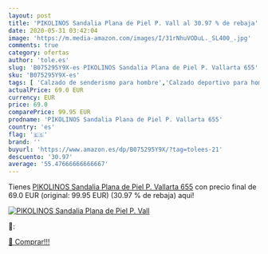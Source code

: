 ```yaml
---
layout: post
title: 'PIKOLINOS Sandalia Plana de Piel P. Vall al 30.97 % de rebaja'
date: 2020-05-31 03:42:04
image: 'https://m.media-amazon.com/images/I/31rNhuVODuL._SL400_.jpg'
comments: true
category: ofertas
author: 'tole.es'
slug: 'B075295Y9X-es PIKOLINOS Sandalia Plana de Piel P. Vallarta 655'
sku: 'B075295Y9X-es'
tags: [ 'Calzado de senderismo para hombre','Calzado deportivo para hombre','Chanclas y sandalias de piscina para hombre','Zapatillas de senderismo para hombre','Zapatillas y calzado deportivo para hombre','Zapatos','Zapatos para hombre','Zapatos y complementos','sandalia', ]
actualPrice: 69.0 EUR
currency: EUR
price: 69.0
comparePrice: 99.95 EUR
prodname: 'PIKOLINOS Sandalia Plana de Piel P. Vallarta 655'
country: 'es'
flag: '🇪🇸'
brand: ''
buyurl: 'https://www.amazon.es/dp/B075295Y9X/?tag=tolees-21'
descuento: '30.97'
average: '55.47666666666667'
---
```


Tienes [PIKOLINOS Sandalia Plana de Piel P. Vallarta 655](https://www.amazon.es/dp/B075295Y9X/?tag=tolees-21) con precio final de  69.0 EUR (original: 99.95 EUR) (30.97 %  de rebaja) aqui!

[![PIKOLINOS Sandalia Plana de Piel P. Vall](https://m.media-amazon.com/images/I/31rNhuVODuL._SL400_.jpg)](https://www.amazon.es/dp/B075295Y9X/?tag=tolees-21)

🔎:


[🛒 Comprar!!!](https://www.amazon.es/dp/B075295Y9X/?tag=tolees-21)
